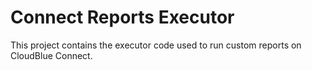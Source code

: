 Connect Reports Executor
========================

This project contains the executor code used to run custom reports on CloudBlue Connect.
